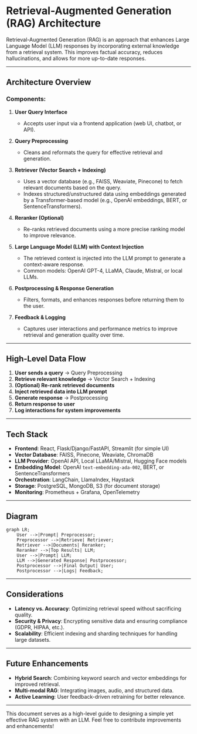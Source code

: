 # Retrieval-Augmented Generation (RAG) Architecture

Retrieval-Augmented Generation (RAG) is an approach that enhances Large Language Model (LLM) responses by incorporating external knowledge from a retrieval system.
This improves factual accuracy, reduces hallucinations, and allows for more up-to-date responses.

---

## Architecture Overview

### Components:

1. **User Query Interface**
    - Accepts user input via a frontend application (web UI, chatbot, or API).

2. **Query Preprocessing**
    - Cleans and reformats the query for effective retrieval and generation.

3. **Retriever (Vector Search + Indexing)**
    - Uses a vector database (e.g., FAISS, Weaviate, Pinecone) to fetch relevant documents based on the query.
    - Indexes structured/unstructured data using embeddings generated by a Transformer-based model (e.g., OpenAI embeddings, BERT, or SentenceTransformers).

4. **Reranker (Optional)**
    - Re-ranks retrieved documents using a more precise ranking model to improve relevance.

5. **Large Language Model (LLM) with Context Injection**
    - The retrieved context is injected into the LLM prompt to generate a context-aware response.
    - Common models: OpenAI GPT-4, LLaMA, Claude, Mistral, or local LLMs.

6. **Postprocessing & Response Generation**
    - Filters, formats, and enhances responses before returning them to the user.

7. **Feedback & Logging**
    - Captures user interactions and performance metrics to improve retrieval and generation quality over time.

---

## High-Level Data Flow

1. **User sends a query** → Query Preprocessing
2. **Retrieve relevant knowledge** → Vector Search + Indexing
3. **(Optional) Re-rank retrieved documents**
4. **Inject retrieved data into LLM prompt**
5. **Generate response** → Postprocessing
6. **Return response to user**
7. **Log interactions for system improvements**

---

## Tech Stack

- **Frontend**: React, Flask/Django/FastAPI, Streamlit (for simple UI)
- **Vector Database**: FAISS, Pinecone, Weaviate, ChromaDB
- **LLM Provider**: OpenAI API, Local LLaMA/Mistral, Hugging Face models
- **Embedding Model**: OpenAI `text-embedding-ada-002`, BERT, or SentenceTransformers
- **Orchestration**: LangChain, LlamaIndex, Haystack
- **Storage**: PostgreSQL, MongoDB, S3 (for document storage)
- **Monitoring**: Prometheus + Grafana, OpenTelemetry

---

## Diagram

```mermaid
graph LR;
    User -->|Prompt| Preprocessor;
    Preprocessor -->|Retrieve| Retriever;
    Retriever -->|Documents| Reranker;
    Reranker -->|Top Results| LLM;
    User -->|Prompt| LLM;
    LLM -->|Generated Response| Postprocessor;
    Postprocessor -->|Final Output| User;
    Postprocessor -->|Logs| Feedback;
```

---

## Considerations

- **Latency vs. Accuracy**: Optimizing retrieval speed without sacrificing quality.
- **Security & Privacy**: Encrypting sensitive data and ensuring compliance (GDPR, HIPAA, etc.).
- **Scalability**: Efficient indexing and sharding techniques for handling large datasets.

---

## Future Enhancements

- **Hybrid Search**: Combining keyword search and vector embeddings for improved retrieval.
- **Multi-modal RAG**: Integrating images, audio, and structured data.
- **Active Learning**: User feedback-driven retraining for better relevance.

---

This document serves as a high-level guide to designing a simple yet effective RAG system with an LLM. Feel free to contribute improvements and enhancements!
